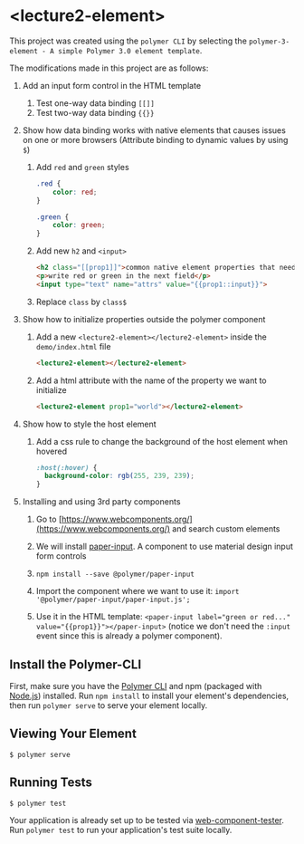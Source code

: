 # \<lecture2-element\>

This project was created using the `polymer CLI` by selecting the `polymer-3-element - A simple Polymer 3.0 element template`.

The modifications made in this project are as follows:

1. Add an input form control in the HTML template
    1. Test one-way data binding `[[]]`
    1. Test two-way data binding `{{}}`

1. Show how data binding works with native elements that causes issues on one or more browsers (Attribute binding to dynamic values by using `$`)
    1. Add `red` and `green` styles

        ````CSS
        .red {
            color: red;
        }

        .green {
            color: green;
        }
        ````

    1. Add new `h2` and `<input>`

        ````html
        <h2 class="[[prop1]]">common native element properties that need attribute bindings for dynamic values </h2>
        <p>write red or green in the next field</p>
        <input type="text" name="attrs" value="{{prop1::input}}">
        ````

    1. Replace `class` by `class$`

1. Show how to initialize properties outside the polymer component

    1. Add a new `<lecture2-element></lecture2-element>` inside the `demo/index.html` file

        ````html
        <lecture2-element></lecture2-element>
        `````

    1. Add a html attribute with the name of the property we want to initialize

        ````html
        <lecture2-element prop1="world"></lecture2-element>
        `````

1. Show how to style the host element

    1. Add a css rule to change the background of the host element when hovered

        ````CSS
        :host(:hover) {
          background-color: rgb(255, 239, 239);
        }
        `````

1. Installing and using 3rd party components

    1. Go to [https://www.webcomponents.org/](https://www.webcomponents.org/) and search custom elements

    1. We will install [paper-input](https://www.webcomponents.org/element/@polymer/paper-input). A component to use material design input form controls 

    1. `npm install --save @polymer/paper-input`

    1. Import the component where we want to use it: `import '@polymer/paper-input/paper-input.js';`

    1. Use it in the HTML template: `<paper-input label="green or red..." value="{{prop1}}"></paper-input>` (notice we don't need the `:input` event since this is already a polymer component).


## Install the Polymer-CLI

First, make sure you have the [Polymer CLI](https://www.npmjs.com/package/polymer-cli) and npm (packaged with [Node.js](https://nodejs.org)) installed. Run `npm install` to install your element's dependencies, then run `polymer serve` to serve your element locally.

## Viewing Your Element

```
$ polymer serve
```

## Running Tests

```
$ polymer test
```

Your application is already set up to be tested via [web-component-tester](https://github.com/Polymer/web-component-tester). Run `polymer test` to run your application's test suite locally.
